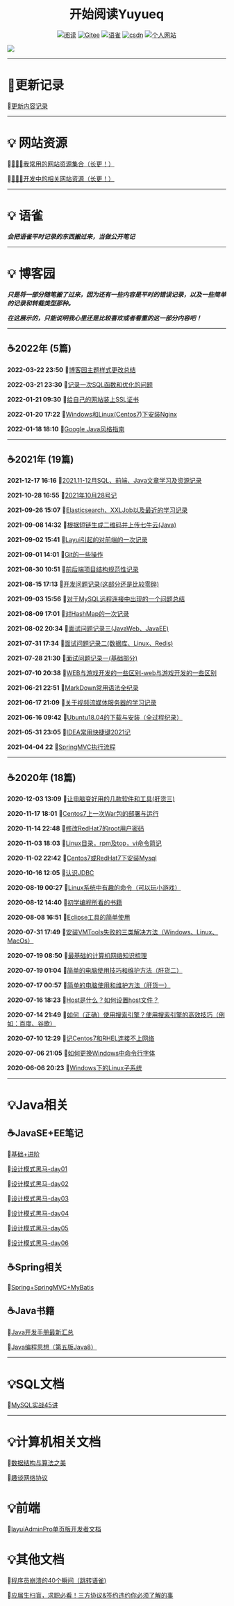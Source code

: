 <h1 style="text-align:center">开始阅读Yuyueq</h1>

<p align="center">
  <a href="https://www.cnblogs.com/yuyueq"><img src="https://img.shields.io/badge/博客园-read-brightgreen.svg" alt="阅读"></a>
  <a href="https://gitee.com/yuyueq"><img src="https://img.shields.io/badge/Gitee-Go-important.svg" alt="Gitee"></a>
  <a href="https://www.yuque.com/yuyueq"><img src="https://img.shields.io/badge/语雀-read-important.svg" alt="语雀"></a>
  <a href="https://blog.csdn.net/Frank_dwx"><img src="https://img.shields.io/badge/CSDN-read-important.svg" alt="csdn"></a>
  <a href="https://www.yuyueq.cn/"><img src="https://img.shields.io/badge/个人网站-Go-important.svg" alt="个人网站"></a>
  <!-- <a href="#公众号"><img src="https://img.shields.io/badge/%E5%85%AC%E4%BC%97%E5%8F%B7-JavaGuide-lightgrey.svg" alt="公众号"></a> -->
</p>

<a href="https://github.com/yuyueq" target="_blank">
	<img src="https://unleashed.oss-cn-beijing.aliyuncs.com/win10yuyueq/eo2z7k.jpg" width=""/>
</a>

---

# 📌**更新记录**

📜[更新内容记录](docs/updateDoc.md)


---


# 💡 **网站资源**
📜[🔥🔥🔥我常用的网站资源集合（长更！）](docs/bokeyuan/2021/🔥我常用的网站资源集合（长更！）.md)

📜[🔥🔥🔥开发中的相关网站资源（长更！）](docs/bokeyuan/2022/🔥开发中的相关网站资源（长更！）.md)

---

# 💡 **语雀**

**_会把语雀平时记录的东西搬过来，当做公开笔记_**



---

# 💡 **博客园**

**_只是将一部分随笔搬了过来，因为还有一些内容是平时的错误记录，以及一些简单的记录和转载类型那种。_**

**_在这展示的，只能说明我心里还是比较喜欢或者看重的这一部分内容吧！_**

---

## ☕2022年 (5篇)



**2022-03-22 23:50** 📜[博客园主题样式更改总结](docs/bokeyuan/2022/博客园主题样式更改总结.md)

**2022-03-21 23:30** 📜[记录一次SQL函数和优化的问题](docs/bokeyuan/2022/记录一次SQL函数和优化的问题.md)

**2022-01-21 09:30** 📜[给自己的网站装上SSL证书](docs/bokeyuan/2022/给自己的网站装上SSL证书.md)

**2022-01-20 17:22** 📜[Windows和Linux(Centos7)下安装Nginx](docs/bokeyuan/2022/Windows和Linux(Centos7)下安装Nginx.md)

**2022-01-18 18:10** 📜[Google Java风格指南](docs/bokeyuan/2022/GoogleJava风格指南.md)

---

## ☕2021年 (19篇)
**2021-12-17 16:16** 📜[2021.11-12月SQL、前端、Java文章学习及资源记录](docs/bokeyuan/2021/2021.11-12月SQL、前端、Java文章学习及资源记录.md)

**2021-10-28 16:55** 📜[2021年10月28号记](docs/bokeyuan/2021/2021年10月28号记.md)

**2021-09-26 15:07** 📜[Elasticsearch、XXLJob以及最近的学习记录](docs/bokeyuan/2021/Elasticsearch、XXLJob以及最近的学习记录.md)

**2021-09-08 14:32** 📜[根据短链生成二维码并上传七牛云(Java)](docs/bokeyuan/2021/根据短链生成二维码并上传七牛云(Java).md)

**2021-09-02 15:41** 📜[Layui引起的对前端的一次记录](docs/bokeyuan/2021/Layui引起的对前端的一次记录.md)

**2021-09-01 14:01** 📜[Git的一些操作](docs/bokeyuan/2021/Git的一些操作.md)

**2021-08-30 10:51** 📜[前后端项目结构规范性记录](docs/bokeyuan/2021/前后端项目结构规范性记录.md)

**2021-08-15 17:13** 📜[开发问题记录(这部分还是比较零碎)](docs/bokeyuan/2021/开发问题记录(这部分还是比较零碎).md)

**2021-09-03 15:56** 📜[对于MySQL远程连接中出现的一个问题总结](docs/bokeyuan/2021/对于MySQL远程连接中出现的一个问题总结.md)

**2021-08-09 17:01** 📜[对HashMap的一次记录](docs/bokeyuan/2021/对HashMap的一次记录.md)

**2021-08-02 20:34** 📜[面试问题记录三(JavaWeb、JavaEE)](docs/bokeyuan/2021/面试问题记录三(JavaWeb、JavaEE).md)

**2021-07-31 17:34** 📜[面试问题记录二(数据库、Linux、Redis)](docs/bokeyuan/2021/面试问题记录二(数据库、Linux、Redis).md)

**2021-07-28 21:30** 📜[面试问题记录一(基础部分)](docs/bokeyuan/2021/面试问题记录一(基础部分).md)

**2021-07-10 20:38** 📜[WEB与游戏开发的一些区别-web与游戏开发的一些区别](docs/bokeyuan/2021/WEB与游戏开发的一些区别-web与游戏开发的一些区别.md)

**2021-06-21 22:51** 📜[MarkDown常用语法全纪录](docs/bokeyuan/2021/MarkDown常用语法全纪录.md)

**2021-06-17 21:09** 📜[关于视频流媒体服务器的学习记录](docs/bokeyuan/2021/关于视频流媒体服务器的学习记录.md)

**2021-06-16 09:42** 📜[Ubuntu18.04的下载与安装（全过程纪录）](docs/bokeyuan/2021/Ubuntu18.04的下载与安装（全过程纪录）.md)

**2021-05-31 23:05** 📜[IDEA常用快捷键2021记](docs/bokeyuan/2021/IDEA常用快捷键2021记.md)

**2021-04-04 22** 📜[SpringMVC执行流程](docs/bokeyuan/2021/SpringMVC执行流程.md)

---

## ☕2020年 (18篇)
**2020-12-03 13:09** 📜[让电脑变好用的几款软件和工具(肝货三)](docs/bokeyuan/2020/让电脑变好用的几款软件和工具(肝货三).md)

**2020-11-17 18:01** 📜[Centos7上一次War包的部署与运行](docs/bokeyuan/2020/Centos7上一次War包的部署与运行.md)

**2020-11-14 22:48** 📜[修改RedHat7的root用户密码](docs/bokeyuan/2020/修改RedHat7的root用户密码.md)

**2020-11-03 18:03** 📜[Linux目录，rpm及top，vi命令简记](docs/bokeyuan/2020/Linux目录，rpm及top，vi命令简记.md)

**2020-11-02 22:42** 📜[Centos7或RedHat7下安装Mysql](docs/bokeyuan/2020/Centos7或RedHat7下安装Mysql.md)

**2020-10-16 12:05** 📜[认识JDBC](docs/bokeyuan/2020/认识JDBC.md)

**2020-08-19 00:27** 📜[Linux系统中有趣的命令（可以玩小游戏）](docs/bokeyuan/2020/Linux系统中有趣的命令（可以玩小游戏）.md)

**2020-08-12 14:40** 📜[初学编程所看的书籍](docs/bokeyuan/2020/初学编程所看的书籍.md)

**2020-08-08 16:51** 📜[Eclipse工具的简单使用](docs/bokeyuan/2020/Eclipse工具的简单使用.md)

**2020-07-31 17:49** 📜[安装VMTools失败的三类解决方法（Windows、Linux、MacOs）](docs/bokeyuan/2020/安装VMTools失败的三类解决方法（Windows、Linux、MacOs）.md)

**2020-07-19 08:50** 📜[最基础的计算机网络知识梳理](docs/bokeyuan/2020/最基础的计算机网络知识梳理.md)

**2020-07-19 01:04** 📜[简单的电脑使用技巧和维护方法（肝货二）](docs/bokeyuan/2020/简单的电脑使用技巧和维护方法（肝货二）.md)

**2020-07-17 00:57** 📜[简单的电脑使用和维护方法（肝货一）](docs/bokeyuan/2020/简单的电脑使用和维护方法（肝货一）.md)

**2020-07-16 18:23** 📜[Host是什么？如何设置host文件？](docs/bokeyuan/2020/Host是什么？如何设置host文件？.md)

**2020-07-14 21:49** 📜[如何（正确）使用搜索引擎？使用搜索引擎的高效技巧（例如：百度、谷歌）](docs/bokeyuan/2020/如何（正确）使用搜索引擎？使用搜索引擎的高效技巧（例如：百度、谷歌）.md)

**2020-07-10 12:29** 📜[记Centos7和RHEL连接不上网络](docs/bokeyuan/2020/记Centos7和RHEL连接不上网络.md)

**2020-07-06 21:05** 📜[如何更换Windows中命令行字体](docs/bokeyuan/2020/如何更换Windows中命令行字体.md)

**2020-06-06 20:23** 📜[Windows下的Linux子系统](docs/bokeyuan/2020/Windows下的Linux子系统.md)




---
# 💡**Java相关**

## ☕JavaSE+EE笔记

📜[基础+进阶](docs/yuque/javase/README.md)


📜[设计模式黑马-day01](docs/yuque/shejimoshi/设计模式-day01.md)

📜[设计模式黑马-day02](docs/yuque/shejimoshi/设计模式-day02.md)

📜[设计模式黑马-day03](docs/yuque/shejimoshi/设计模式-day03.md)

📜[设计模式黑马-day04](docs/yuque/shejimoshi/设计模式-day04.md)

📜[设计模式黑马-day05](docs/yuque/shejimoshi/设计模式-day05.md)

📜[设计模式黑马-day06](docs/yuque/shejimoshi/设计模式-day06.md)


## ☕Spring相关

📜[Spring+SpringMVC+MyBatis](docs/java/framework/README.md)



## ☕Java书籍


📜[Java开发手册最新汇总](docs/yuque/Java开发手册.md)

📜[Java编程思想（第五版Java8）](docs/yuque/onJava8/onJava.md)


---

# 💡**SQL文档**

📜[MySQL实战45讲](docs/yuque/MySQL实战45讲.md)

---

# 💡**计算机相关文档**

📜[数据结构与算法之美](docs/yuque/datastructure/数据结构与算法之美.md)

📜[趣谈网络协议](docs/yuque/趣谈网络协议.md)


# 💡**前端**

📜[layuiAdminPro单页版开发者文档](docs/docResource/layuiAdminPro单页版开发者文档.md)


# 💡**其他文档**
📜[程序员崩溃的40个瞬间（跳转语雀)](https://www.yuque.com/yuyueq/simpread/1643264312574)

📜[应届生扫盲，求职必看！三方协议&签约违约你必须了解的事](docs/docResource/应届生扫盲，求职必看！三方协议&签约违约你必须了解的事.md)










